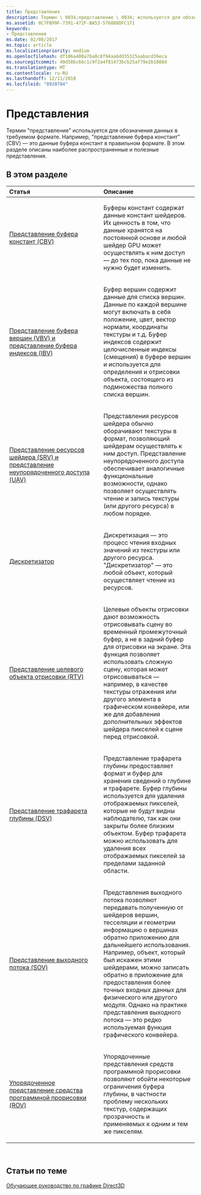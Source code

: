 ```yaml
---
title: Представления
description: Термин \ 0034;представление \ 0034; используется для обозначения данных в требуемом формате. Например, "представление буфера констант" (CBV) — это данные буфера констант в правильном формате. В этом разделе описаны наиболее распространенные и полезные представления.
ms.assetid: 0C7FB99F-7391-472F-BA53-576888DFC171
keywords:
- Представления
ms.date: 02/08/2017
ms.topic: article
ms.localizationpriority: medium
ms.openlocfilehash: df106a400a7ba8c8f94aa6dd35325aabacd36eca
ms.sourcegitcommit: 49d58bc66c1c9f2a4f81473bcb25af79e2b1088d
ms.translationtype: MT
ms.contentlocale: ru-RU
ms.lasthandoff: 12/11/2018
ms.locfileid: "8920784"
---
```

# <a name="views"></a>Представления


Термин "представление" используется для обозначения данных в требуемом формате. Например, "представление буфера констант" (CBV) — это данные буфера констант в правильном формате. В этом разделе описаны наиболее распространенные и полезные представления.

## <a name="span-idin-this-sectionspanin-this-section"></a><span id="in-this-section"></span>В этом разделе


<table>
<colgroup>
<col width="50%" />
<col width="50%" />
</colgroup>
<thead>
<tr class="header">
<th align="left">Статья</th>
<th align="left">Описание</th>
</tr>
</thead>
<tbody>
<tr class="odd">
<td align="left"><p><a href="constant-buffer-view--cbv-.md">Представление буфера констант (CBV)</a></p></td>
<td align="left"><p>Буферы констант содержат данные констант шейдеров. Их ценность в том, что данные хранятся на постоянной основе и любой шейдер GPU может осуществлять к ним доступ — до тех пор, пока данные не нужно будет изменить.</p></td>
</tr>
<tr class="even">
<td align="left"><p><a href="vertex-buffer-view--vbv-.md">Представление буфера вершин (VBV) и представление буфера индексов (IBV)</a></p></td>
<td align="left"><p>Буфер вершин содержит данные для списка вершин. Данные по каждой вершине могут включать в себя положение, цвет, вектор нормали, координаты текстуры и т.д. Буфер индексов содержит целочисленные индексы (смещения) в буфере вершин и используется для определения и отрисовки объекта, состоящего из подмножества полного списка вершин.</p></td>
</tr>
<tr class="odd">
<td align="left"><p><a href="shader-resource-view--srv-.md">Представление ресурсов шейдера (SRV) и представление неупорядоченного доступа (UAV)</a></p></td>
<td align="left"><p>Представления ресурсов шейдера обычно оборачивают текстуры в формат, позволяющий шейдерам осуществлять к ним доступ. Представление неупорядоченного доступа обеспечивает аналогичные функциональные возможности, однако позволяет осуществлять чтение и запись текстуры (или другого ресурса) в любом порядке.</p></td>
</tr>
<tr class="even">
<td align="left"><p><a href="sampler.md">Дискретизатор</a></p></td>
<td align="left"><p>Дискретизация — это процесс чтения входных значений из текстуры или другого ресурса. &quot;Дискретизатор&quot; — это любой объект, который осуществляет чтение из ресурсов.</p></td>
</tr>
<tr class="odd">
<td align="left"><p><a href="render-target-view--rtv-.md">Представление целевого объекта отрисовки (RTV)</a></p></td>
<td align="left"><p>Целевые объекты отрисовки дают возможность отрисовывать сцену во временный промежуточный буфер, а не в задний буфер для отрисовки на экране. Эта функция позволяет использовать сложную сцену, которая может отрисовываться — например, в качестве текстуры отражения или другого элемента в графическом конвейере, или же для добавления дополнительных эффектов шейдера пикселей к сцене перед отрисовкой.</p></td>
</tr>
<tr class="even">
<td align="left"><p><a href="depth-stencil-view--dsv-.md">Представление трафарета глубины (DSV)</a></p></td>
<td align="left"><p>Представление трафарета глубины предоставляет формат и буфер для хранения сведений о глубине и трафарете. Буфер глубины используется для удаления отображаемых пикселей, которые не будут видны наблюдателю, так как они закрыты более близким объектом. Буфер трафарета можно использовать для удаления всех отображаемых пикселей за пределами заданной области.</p></td>
</tr>
<tr class="odd">
<td align="left"><p><a href="stream-output-view--sov-.md">Представление выходного потока (SOV)</a></p></td>
<td align="left"><p>Представления выходного потока позволяют передавать полученную от шейдеров вершин, тесселяции и геометрии информацию о вершинах обратно приложению для дальнейшего использования. Например, объект, который был искажен этими шейдерами, можно записать обратно в приложение для предоставления более точных входных данных для физического или другого модуля. Однако на практике представления выходного потока — это редко используемая функция графического конвейера.</p></td>
</tr>
<tr class="even">
<td align="left"><p><a href="rasterizer-ordered-view--rov-.md">Упорядоченное представление средства программной прорисовки (ROV)</a></p></td>
<td align="left"><p>Упорядоченные представления средств программной прорисовки позволяют обойти некоторые ограничения буфера глубины, в частности проблему нескольких текстур, содержащих прозрачность и применяемых к одним и тем же пикселям.</p></td>
</tr>
</tbody>
</table>

 

## <a name="span-idrelated-topicsspanrelated-topics"></a><span id="related-topics"></span>Статьи по теме


[Обучающее руководство по графике Direct3D](index.md)

 

 




